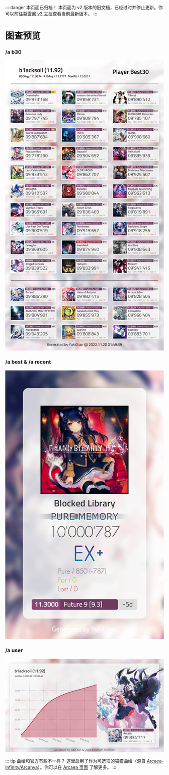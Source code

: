 ::: danger 本页面已归档！
本页面为 v2 版本的旧文档，已经过时并停止更新。你可以前往[暮雪酱 v3 文档](../v3/)查看当前最新版本。
:::

# 图查预览

### /a b30
![/a b30](../images/b30.jpg)

### /a best & /a recent
![/a best](../images/single.jpg)

### /a user
![/a user](../images/user.jpg)

::: tip 曲绘和官方有些不一样？
这里启用了作为可选项的猫猫曲绘（源自 [Arcaea-Infinity/Arcanya](https://github.com/Arcaea-Infinity/Arcanya)）。你可以在 [Arcaea 页面](./arcaea.md) 了解更多。
:::
